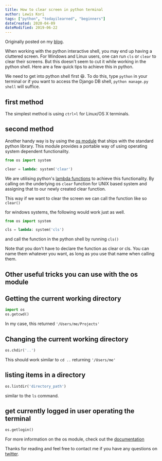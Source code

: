 ```yaml
---
title: How to clear screen in python terminal
author: Lewis Kori
tags: ["python", "todayilearned", "beginners"]
dateCreated: 2020-04-09
dateModified: 2019-06-22
---
```

Originally posted on my [blog](https://lewiskori.com/post/how-to-clear-screen-in-python-terminal).

When working with the python interactive shell, you may end up having a cluttered screen. For Windows and Linux users, one can run `cls` or `clear` to clear their screens. But this doesn't seem to cut it while working in the python shell. Here are a few quick tips to achieve this in python. 

We need to get into python shell first 😆. To do this, type `python` in your terminal or if you want to access the Django DB shell, `python manage.py shell` will suffice.

## first method

The simplest method is using `ctrl+l` for Linux/OS X terminals.

## second method

Another handy way is by using the [os module](https://docs.python.org/3/library/os.html) that ships with the standard python library. This module provides a portable way of using operating system dependent functionality.

```python
from os import system

clear = lambda: system('clear')
```

We are utilising python's [lambda functions](https://www.w3schools.com/python/python_lambda.asp) to achieve this functionality. By calling on the underlying os `clear` function for UNIX based system and assigning that to our newly created clear function.

This way if we want to clear the screen we can call the function like so `clear()`

for windows systems, the following would work just as well.

```python
from os import system

cls = lambda: system('cls')
```

and call the function in the python shell by running `cls()`

Note that you don't have to declare the function as clear or cls. You can name them whatever you want, as long as you use that name when calling them.

## Other useful tricks you can use with the os module

## Getting the current working directory

```python
import os
os.getcwd()
```

In my case, this returned `'/Users/me/Projects'`

## Changing the current working directory

```python
os.chdir('..')
```

This should work similar to `cd ..` returning `'/Users/me'`

## listing items in a directory

```python
os.listdir('directory_path')
```

similar to the `ls` command.

## get currently logged in user operating the terminal

```python
os.getlogin()
```

For more information on the os module, check out the [documentation](https://docs.python.org/3/library/os.html)

Thanks for reading and feel free to contact me if you have any questions on [twitter](https://twitter.com/lewis_kihiu).
